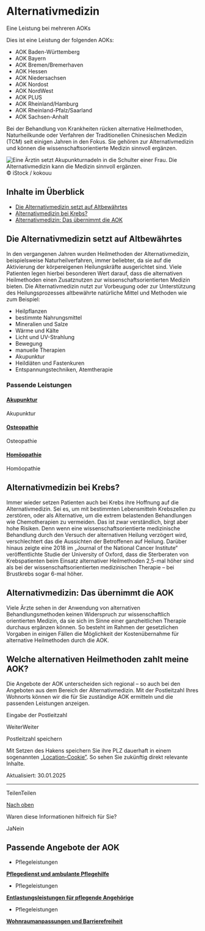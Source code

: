 # Alternativmedizin

Eine Leistung bei mehreren AOKs

Dies ist eine Leistung der folgenden AOKs:

- AOK Baden-Württemberg
- AOK Bayern
- AOK Bremen/Bremerhaven
- AOK Hessen
- AOK Niedersachsen
- AOK Nordost
- AOK NordWest
- AOK PLUS
- AOK Rheinland/Hamburg
- AOK Rheinland-Pfalz/Saarland
- AOK Sachsen-Anhalt

Bei der Behandlung von Krankheiten rücken alternative Heilmethoden, Naturheilkunde oder Verfahren der Traditionellen Chinesischen Medizin (TCM) seit einigen Jahren in den Fokus. Sie gehören zur Alternativmedizin und können die wissenschaftsorientierte Medizin sinnvoll ergänzen.

![Eine Ärztin setzt Akupunkturnadeln in die Schulter einer Frau. Die Alternativmedizin kann die Medizin sinnvoll ergänzen.](https://www.aok.de/pk/magazin/cms/fileadmin/_processed_/c/9/csm_alternativmedizin_c0ec98a3c3.jpg.webp)© iStock / kokouu

## Inhalte im Überblick

- [Die Alternativmedizin setzt auf Altbewährtes](https://www.aok.de/pk/leistungen/alternative-heilmethoden/alternativmedizin/#c1590608529)
- [Alternativmedizin bei Krebs?](https://www.aok.de/pk/leistungen/alternative-heilmethoden/alternativmedizin/#c1590608531)
- [Alternativmedizin: Das übernimmt die AOK](https://www.aok.de/pk/leistungen/alternative-heilmethoden/alternativmedizin/#c1590608532)

## Die Alternativmedizin setzt auf Altbewährtes

In den vergangenen Jahren wurden Heilmethoden der Alternativmedizin, beispielsweise Naturheilverfahren, immer beliebter, da sie auf die Aktivierung der körpereigenen Heilungskräfte ausgerichtet sind. Viele Patienten legen hierbei besonderen Wert darauf, dass die alternativen Heilmethoden einen Zusatznutzen zur wissenschaftsorientierten Medizin bieten. Die Alternativmedizin nutzt zur Vorbeugung oder zur Unterstützung des Heilungsprozesses altbewährte natürliche Mittel und Methoden wie zum Beispiel:

- Heilpflanzen
- bestimmte Nahrungsmittel
- Mineralien und Salze
- Wärme und Kälte
- Licht und UV-Strahlung
- Bewegung
- manuelle Therapien
- Akupunktur
- Heildiäten und Fastenkuren
- Entspannungstechniken, Atemtherapie

### Passende Leistungen

#### [Akupunktur](https://www.aok.de/pk/leistungen/alternative-heilmethoden/akupunktur/)

Akupunktur

#### [Osteopathie](https://www.aok.de/pk/leistungen/alternative-heilmethoden/osteopathie/)

Osteopathie

#### [Homöopathie](https://www.aok.de/pk/leistungen/alternative-heilmethoden/homoeopathie/)

Homöopathie

## Alternativmedizin bei Krebs?

Immer wieder setzen Patienten auch bei Krebs ihre Hoffnung auf die Alternativmedizin. Sei es, um mit bestimmten Lebensmitteln Krebszellen zu zerstören, oder als Alternative, um die extrem belastenden Behandlungen wie Chemotherapien zu vermeiden. Das ist zwar verständlich, birgt aber hohe Risiken. Denn wenn eine wissenschaftsorientierte medizinische Behandlung durch den Versuch der alternativen Heilung verzögert wird, verschlechtert das die Aussichten der Betroffenen auf Heilung. Darüber hinaus zeigte eine 2018 im „Journal of the National Cancer Institute“ veröffentlichte Studie der University of Oxford, dass die Sterberaten von Krebspatienten beim Einsatz alternativer Heilmethoden 2,5-mal höher sind als bei der wissenschaftsorientierten medizinischen Therapie – bei Brustkrebs sogar 6-mal höher.

## Alternativmedizin: Das übernimmt die AOK

Viele Ärzte sehen in der Anwendung von alternativen Behandlungsmethoden keinen Widerspruch zur wissenschaftlich orientierten Medizin, da sie sich im Sinne einer ganzheitlichen Therapie durchaus ergänzen können. So besteht im Rahmen der gesetzlichen Vorgaben in einigen Fällen die Möglichkeit der Kostenübernahme für alternative Heilmethoden durch die AOK.

## Welche alternativen Heilmethoden zahlt meine AOK?

Die Angebote der AOK unterscheiden sich regional – so auch bei den Angeboten aus dem Bereich der Alternativmedizin. Mit der Postleitzahl Ihres Wohnorts können wir die für Sie zuständige AOK ermitteln und die passenden Leistungen anzeigen.

Eingabe der Postleitzahl

WeiterWeiter

Postleitzahl speichern

Mit Setzen des Hakens speichern Sie ihre PLZ dauerhaft in einem sogenannten [„Location-Cookie”](https://www.aok.de/pk/rechtliches/datenschutzerklaerung/). So sehen Sie zukünftig direkt relevante Inhalte.

Aktualisiert: 30.01.2025

* * *

TeilenTeilen

[Nach oben](https://www.aok.de/pk/leistungen/alternative-heilmethoden/alternativmedizin/#main-content)

Waren diese Informationen hilfreich für Sie?

JaNein

## Passende Angebote der AOK

- Pflegeleistungen

[**Pflegedienst und ambulante Pflegehilfe**](https://www.aok.de/pk/pflegeleistungen/pflegedienst-ambulante-pflegehilfe/)

- Pflegeleistungen

[**Entlastungsleistungen für pflegende Angehörige**](https://www.aok.de/pk/pflegeleistungen/entlastungsleistungen-pflegende-angehoerige/)

- Pflegeleistungen

[**Wohnraumanpassungen und Barrierefreiheit**](https://www.aok.de/pk/pflegeleistungen/wohnraumanpassungen-und-barrierefreiheit/)
